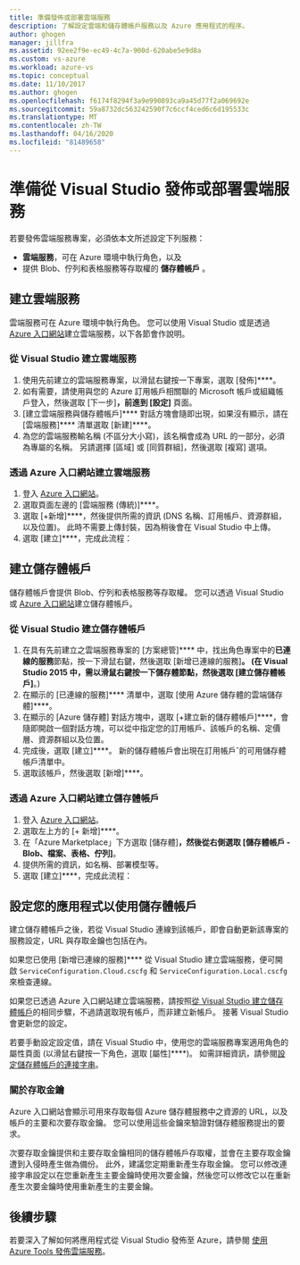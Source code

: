 ```yaml
---
title: 準備發佈或部署雲端服務
description: 了解設定雲端和儲存體帳戶服務以及 Azure 應用程式的程序。
author: ghogen
manager: jillfra
ms.assetid: 92ee2f9e-ec49-4c7a-900d-620abe5e9d8a
ms.custom: vs-azure
ms.workload: azure-vs
ms.topic: conceptual
ms.date: 11/10/2017
ms.author: ghogen
ms.openlocfilehash: f6174f8294f3a9e990893ca9a45d77f2a069692e
ms.sourcegitcommit: 59a8732dc563242590f7c6ccf4ced6c6d195533c
ms.translationtype: MT
ms.contentlocale: zh-TW
ms.lasthandoff: 04/16/2020
ms.locfileid: "81489658"
---
```

# <a name="prepare-to-publish-or-deploy-a-cloud-service-from-visual-studio"></a>準備從 Visual Studio 發佈或部署雲端服務

若要發佈雲端服務專案，必須依本文所述設定下列服務：

* **雲端服務**，可在 Azure 環境中執行角色，以及
* 提供 Blob、佇列和表格服務等存取權的 **儲存體帳戶** 。

## <a name="create-a-cloud-service"></a>建立雲端服務

雲端服務可在 Azure 環境中執行角色。 您可以使用 Visual Studio 或是透過 [Azure 入口網站](https://portal.azure.com/)建立雲端服務，以下各節會作說明。

### <a name="create-a-cloud-service-from-visual-studio"></a>從 Visual Studio 建立雲端服務

1. 使用先前建立的雲端服務專案，以滑鼠右鍵按一下專案，選取 [發佈]****。
1. 如有需要，請使用與您的 Azure 訂用帳戶相關聯的 Microsoft 帳戶或組織帳戶登入，然後選取 [下一步]****，前進到 [設定]**** 頁面。
1. [建立雲端服務與儲存體帳戶]**** 對話方塊會隨即出現，如果沒有顯示，請在 [雲端服務]**** 清單選取 [新建]****。
1. 為您的雲端服務輸名稱 (不區分大小寫)，該名稱會成為 URL 的一部分，必須為專屬的名稱。 另請選擇 [區域] 或 [同質群組]，然後選取 [複寫] 選項。

### <a name="create-a-cloud-service-through-the-azure-portal"></a>透過 Azure 入口網站建立雲端服務

1. 登入 [Azure 入口網站](https://portal.azure.com/)。
1. 選取頁面左邊的 [雲端服務 (傳統)]****。
1. 選取 [+新增]****，然後提供所需的資訊 (DNS 名稱、訂用帳戶、資源群組，以及位置)。 此時不需要上傳封裝，因為稍後會在 Visual Studio 中上傳。
1. 選取 [建立]****，完成此流程：

## <a name="create-a-storage-account"></a>建立儲存體帳戶

儲存體帳戶會提供 Blob、佇列和表格服務等存取權。 您可以透過 Visual Studio 或 [Azure 入口網站](https://portal.azure.com/)建立儲存體帳戶。

### <a name="create-a-storage-account-from-visual-studio"></a>從 Visual Studio 建立儲存體帳戶

1. 在具有先前建立之雲端服務專案的 [方案總管]**** 中，找出角色專案中的**已連線的服務**節點，按一下滑鼠右鍵，然後選取 [新增已連線的服務]****。 (在 Visual Studio 2015 中，需以滑鼠右鍵按一下**儲存體**節點，然後選取 [建立儲存體帳戶]****。)
1. 在顯示的 [已連線的服務]**** 清單中，選取 [使用 Azure 儲存體的雲端儲存體]****。
1. 在顯示的 [Azure 儲存體] 對話方塊中，選取 [+建立新的儲存體帳戶]****，會隨即開啟一個對話方塊，可以從中指定您的訂用帳戶、該帳戶的名稱、定價層、資源群組以及位置。
1. 完成後，選取 [建立]****。 新的儲存體帳戶會出現在訂用帳戶ˇ的可用儲存體帳戶清單中。
1. 選取該帳戶，然後選取 [新增]****。

### <a name="create-a-storage-account-through-the-azure-portal"></a>透過 Azure 入口網站建立儲存體帳戶

1. 登入 [Azure 入口網站](https://portal.azure.com/)。
1. 選取左上方的 [+ 新增]****。
1. 在「Azure Marketplace」下方選取 [儲存體]****，然後從右側選取 [儲存體帳戶 - Blob、檔案、表格、佇列]****。
1. 提供所需的資訊，如名稱、部署模型等。
1. 選取 [建立]****，完成此流程：

## <a name="configure-your-app-to-use-the-storage-account"></a>設定您的應用程式以使用儲存體帳戶

建立儲存體帳戶之後，若從 Visual Studio 連線到該帳戶，即會自動更新該專案的服務設定，URL 與存取金鑰也包括在內。

如果您已使用 [新增已連線的服務]**** 從 Visual Studio 建立雲端服務，便可開啟 `ServiceConfiguration.Cloud.cscfg` 和 `ServiceConfiguration.Local.cscfg` 來檢查連線。

如果您已透過 Azure 入口網站建立雲端服務，請按照[從 Visual Studio 建立儲存體帳戶](#create-a-storage-account-from-visual-studio)的相同步驟，不過請選取現有帳戶，而非建立新帳戶。 接著 Visual Studio 會更新您的設定。

若要手動設定設定值，請在 Visual Studio 中，使用您的雲端服務專案適用角色的屬性頁面 (以滑鼠右鍵按一下角色，選取 [屬性]****)。 如需詳細資訊，請參閱[設定儲存體帳戶的連接字串](vs-azure-tools-multiple-services-project-configurations.md#configuring-a-connection-string-for-a-storage-account)。

### <a name="about-access-keys"></a>關於存取金鑰

Azure 入口網站會顯示可用來存取每個 Azure 儲存體服務中之資源的 URL，以及帳戶的主要和次要存取金鑰。 您可以使用這些金鑰來驗證對儲存體服務提出的要求。

次要存取金鑰提供和主要存取金鑰相同的儲存體帳戶存取權，並會在主要存取金鑰遭到入侵時產生做為備份。 此外，建議您定期重新產生存取金鑰。 您可以修改連接字串設定以在您重新產生主要金鑰時使用次要金鑰，然後您可以修改它以在重新產生次要金鑰時使用重新產生的主要金鑰。

## <a name="next-steps"></a>後續步驟

若要深入了解如何將應用程式從 Visual Studio 發佈至 Azure，請參閱 [使用 Azure Tools 發佈雲端服務](vs-azure-tools-publishing-a-cloud-service.md)。
